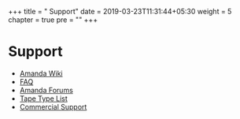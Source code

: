 +++
title = "     Support"
date = 2019-03-23T11:31:44+05:30
weight = 5
chapter = true
pre = "<i class='fas fa-headset'></i>"
+++



# Support

* [Amanda Wiki](http://wiki.zmanda.com/index.php/Main_Page)
* [FAQ](http://wiki.zmanda.com/index.php/FAQ)
* [Amanda Forums](http://forums.zmanda.com/)
* [Tape Type List](http://wiki.zmanda.com/index.php/Tapetype_definitions)
* [Commercial Support](/support/commercial_support)
